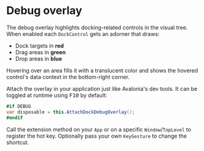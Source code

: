 # Debug overlay

The debug overlay highlights docking-related controls in the visual tree.
When enabled each `DockControl` gets an adorner that draws:

- Dock targets in **red**
- Drag areas in **green**
- Drop areas in **blue**

Hovering over an area fills it with a translucent color and shows the hovered
control's data context in the bottom-right corner.

Attach the overlay in your application just like Avalonia's dev tools. It can be
toggled at runtime using <kbd>F10</kbd> by default:

```csharp
#if DEBUG
var disposable = this.AttachDockDebugOverlay();
#endif
```

Call the extension method on your `App` or on a specific `Window`/`TopLevel` to
register the hot key. Optionally pass your own `KeyGesture` to change the
shortcut.
